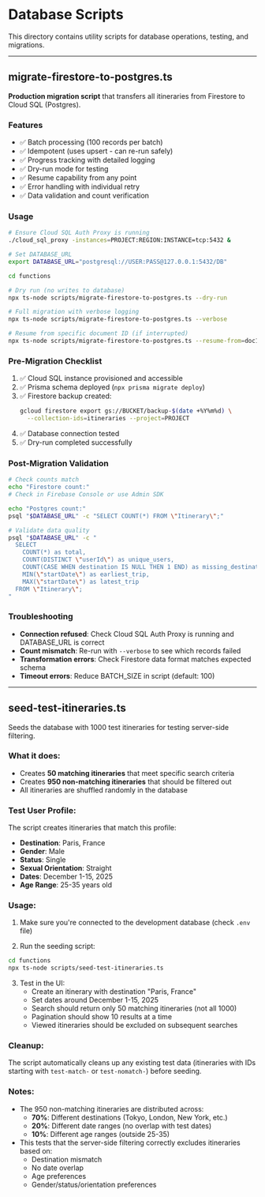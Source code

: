 # Database Scripts

This directory contains utility scripts for database operations, testing, and migrations.

---

## migrate-firestore-to-postgres.ts

**Production migration script** that transfers all itineraries from Firestore to Cloud SQL (Postgres).

### Features

- ✅ Batch processing (100 records per batch)
- ✅ Idempotent (uses upsert - can re-run safely)
- ✅ Progress tracking with detailed logging
- ✅ Dry-run mode for testing
- ✅ Resume capability from any point
- ✅ Error handling with individual retry
- ✅ Data validation and count verification

### Usage

```bash
# Ensure Cloud SQL Auth Proxy is running
./cloud_sql_proxy -instances=PROJECT:REGION:INSTANCE=tcp:5432 &

# Set DATABASE_URL
export DATABASE_URL="postgresql://USER:PASS@127.0.0.1:5432/DB"

cd functions

# Dry run (no writes to database)
npx ts-node scripts/migrate-firestore-to-postgres.ts --dry-run

# Full migration with verbose logging
npx ts-node scripts/migrate-firestore-to-postgres.ts --verbose

# Resume from specific document ID (if interrupted)
npx ts-node scripts/migrate-firestore-to-postgres.ts --resume-from=doc123abc
```

### Pre-Migration Checklist

1. ✅ Cloud SQL instance provisioned and accessible
2. ✅ Prisma schema deployed (`npx prisma migrate deploy`)
3. ✅ Firestore backup created:
   ```bash
   gcloud firestore export gs://BUCKET/backup-$(date +%Y%m%d) \
     --collection-ids=itineraries --project=PROJECT
   ```
4. ✅ Database connection tested
5. ✅ Dry-run completed successfully

### Post-Migration Validation

```bash
# Check counts match
echo "Firestore count:"
# Check in Firebase Console or use Admin SDK

echo "Postgres count:"
psql "$DATABASE_URL" -c "SELECT COUNT(*) FROM \"Itinerary\";"

# Validate data quality
psql "$DATABASE_URL" -c "
  SELECT 
    COUNT(*) as total,
    COUNT(DISTINCT \"userId\") as unique_users,
    COUNT(CASE WHEN destination IS NULL THEN 1 END) as missing_destination,
    MIN(\"startDate\") as earliest_trip,
    MAX(\"startDate\") as latest_trip
  FROM \"Itinerary\";
"
```

### Troubleshooting

- **Connection refused**: Check Cloud SQL Auth Proxy is running and DATABASE_URL is correct
- **Count mismatch**: Re-run with `--verbose` to see which records failed
- **Transformation errors**: Check Firestore data format matches expected schema
- **Timeout errors**: Reduce BATCH_SIZE in script (default: 100)

---

## seed-test-itineraries.ts

Seeds the database with 1000 test itineraries for testing server-side filtering.

### What it does:
- Creates **50 matching itineraries** that meet specific search criteria
- Creates **950 non-matching itineraries** that should be filtered out
- All itineraries are shuffled randomly in the database

### Test User Profile:
The script creates itineraries that match this profile:
- **Destination**: Paris, France
- **Gender**: Male
- **Status**: Single
- **Sexual Orientation**: Straight
- **Dates**: December 1-15, 2025
- **Age Range**: 25-35 years old

### Usage:

1. Make sure you're connected to the development database (check `.env` file)

2. Run the seeding script:
```bash
cd functions
npx ts-node scripts/seed-test-itineraries.ts
```

3. Test in the UI:
   - Create an itinerary with destination "Paris, France"
   - Set dates around December 1-15, 2025
   - Search should return only 50 matching itineraries (not all 1000)
   - Pagination should show 10 results at a time
   - Viewed itineraries should be excluded on subsequent searches

### Cleanup:
The script automatically cleans up any existing test data (itineraries with IDs starting with `test-match-` or `test-nomatch-`) before seeding.

### Notes:
- The 950 non-matching itineraries are distributed across:
  - **70%**: Different destinations (Tokyo, London, New York, etc.)
  - **20%**: Different date ranges (no overlap with test dates)
  - **10%**: Different age ranges (outside 25-35)
- This tests that the server-side filtering correctly excludes itineraries based on:
  - Destination mismatch
  - No date overlap
  - Age preferences
  - Gender/status/orientation preferences
